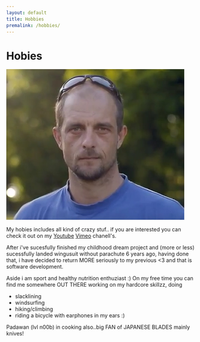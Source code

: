 ```yaml
---
layout: default
title: Hobbies
premalink: /hobbies/
---
```

# Hobies
![image](../img/svemirko.jpg)

My hobies includes all kind of crazy stuf.. 
if you are interested you can check it out on my [Youtube](https://www.youtube.com/channel/UCEX5HdbTHiak9DOg4NzSy6w) 
[Vimeo](https://vimeo.com/user1204596) chanell's.


After i've sucesfully finished my childhood dream project and (more or less) 
sucessfully landed wingusuit without parachute 6 years ago, having done that, 
i have decided to return MORE seriously to my previous <3 and that is software development.

Aside i am sport and healthy nutrition enthuziast :)
On my free time you can find me somewhere OUT THERE working on my hardcore skillzz, doing
* slacklining 
* windsurfing
* hiking/climbing 
* riding a bicycle with earphones in my ears :)

Padawan (lvl n00b) in cooking also..big FAN of JAPANESE BLADES mainly knives!


